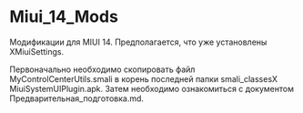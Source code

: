# Miui_14_Mods
Модификации для MIUI 14. Предполагается, что уже установлены XMiuiSettings.

Первоначально необходимо скопировать файл MyControlCenterUtils.smali в корень последней папки smali_classesX MiuiSystemUIPlugin.apk. Затем необходимо
ознакомиться с документом Предварительная_подготовка.md.
